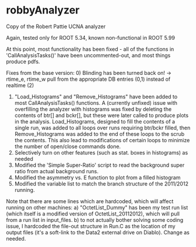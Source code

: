 # robbyAnalyzer
Copy of the Robert Pattie UCNA analyzer

Again, tested only for ROOT 5.34, known non-functional in ROOT 5.99

At this point, most functionality has been fixed - all of the functions in 'CallAnalysisTasks()' have been uncommented-out, and most things produce pdfs.

Fixes from the base version:
0) Blinding has been turned back on! -> rtime_e, rtime_w pull from the appropriate DB entries (0,1) instead of realtime (2)
1) "Load_Histograms" and "Remove_Histograms" have been added to most CallAnalysisTasks() functions.  A (currently unfixed) issue with overfilling the analyzer with histograms was fixed by deleting the contents of btr[] and bckr[], but these were later called to produce plots in the analysis.  Load_Histograms, designed to fill the contents of a single run, was added to all loops over runs requiring btr/bckr filled, then Remove_Histograms was added to the end of these loops to the scrub the contents.  This also lead to modifications of certain loops to minimize the number of open/close commands done.
2) Selectively turn on other features (such as stat. boxes in histograms) as needed
3) Modified the 'Simple Super-Ratio' script to read the background super ratio from actual background runs.
4) Modified the asymmetry vs. E function to plot from a filled histogram
5) Modified the variable list to match the branch structure of the 2011/2012 running.

Note that there are some lines which are hardcoded, which will affect running on other machines:
a) "OctetList_Dummy" has been my test run list (which itself is a modified version of OctetList_20112012), which will pull from a run list in input_files.
b) to not actually bother solving some coding issue, I hardcoded the file-out structure in Run.C as the location of my output files (it's a soft-link to the Data2 external drive on Diablo).  Change as needed.
